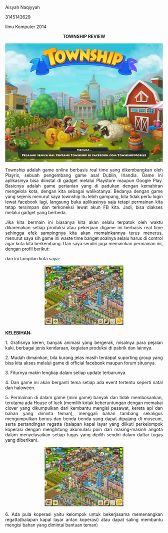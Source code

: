 <html>
<body>
<p align="left"> Aisyah Naqiyyah</p>
<p align="left"> 3145143629</p>
<p align="left"> Ilmu Komputer 2014</p>
<p align="center"><b>TOWNSHIP REVIEW</b></p>
<p align="center"><img src="https://github.com/aisyahnaqiyyah/aisyah.naqiyyah14.github.io/blob/master/WhatsApp%20Image%202017-09-11%20at%2022.14.59.jpeg"></p>

<p align="justify"> Township adalah game online berbasis real time yang dikembangkan oleh Playrix, sebuah pengembang game asal Dublin, Irlandia. Game ini aplikasinya bisa diinstal di gadget melalui Playstore maupun Google Play. Basicnya adalah game pertanian yang di padukan dengan kemahiran mengelola kota, dengan kita sebagai walikotanya. Bedanya dengan game yang sejenis menurut saya township itu lebih gampang, kita tidak perlu login lewat facebook lagi, langsung buka aplikasinya saja tetapi permainan kita tetap tersimpan dan terkoneksi lewat akun FB kita. Jadi, bisa diakses melalui gadget yang berbeda. </p>

<p align="justify"> Jika kita bermain ini biasanya kita akan selalu terpatok oleh waktu dikarenakan setiap produksi atau pekerjaan digame ini berbasis real time sehingga efek sampingnya kita akan memainkannya terus menerus, menurut saya sih game ini waste time banget soalnya selalu harus di control agar kota kita berkembang. Dan saya sendiri juga memainkan permainan ini, dengan profil berikut:</p>



<p align="justify">dan ini tampilan kota saya:</p>

<p align="center"><img src="https://github.com/aisyahnaqiyyah/aisyah.naqiyyah14.github.io/blob/master/WhatsApp%20Image%202017-09-11%20at%2022.15.01%20(1).jpeg" width="50%"></p>

<p align="justify"><b>KELEBIHAN:</b></p>

<p align="justify">1.	Grafisnya keren, banyak animasi yang bergerak, misalnya para pejalan kaki, berbagai jenis kendaraan, kegiatan produksi di pabrik dan lainnya.</p>
<p align="justify">2.	Mudah dimainkan, bila kurang jelas masih terdapat suporting group yang bisa kita akses melalui game di official facebook maupun forum situsnya.</p>
<p align="justify">3.	Fiturnya makin lengkap dalam setiap update terbarunya.</p>
<p align="justify">4.	Dan game ini akan berganti tema setiap ada event tertentu seperti natal dan haloween.</p>
<p align="justify">5.	Permainan di dalam game (mini game) banyak dan tidak membosankan, terutama ada House of luck (memilih kotak keberuntungan dengan memakai clover yang dikumpulkan dari kembantu mengisi pesawat, kereta api dan bahan yang diminta teman), menggali bahan tambang sekaligus mengumpulkan bonus dan benda-benda yang dapat dipajang di museum, serta pertandingan regatta (balapan kapal layar yang diikuti perkelompok koperasi dengan menghitung akumulasi poin dari masing-masinh angota dalam menyelasaikan setiap tugas yang dipilih sendiri dalam daftar tugas yang diberikan).</p>

<p align="center"><img src="https://github.com/aisyahnaqiyyah/aisyah.naqiyyah14.github.io/blob/master/WhatsApp%20Image%202017-09-11%20at%2022.15.01%20(1).jpeg" width="50%"></p>

<p align="justify">6.	Ada pula koperasi yaitu kelompok untuk bekerjasama memenangkan regatta(balapan kapal layar antan koperasi) atau dapat saling membantu mengisi bahan yang dimintai bantuan teman)</p>

